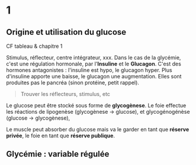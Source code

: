 # 1
## Origine et utilisation du glucose
CF tableau & chapitre 1

Stimulus, réflecteur, centre intégrateur, xxx. Dans le cas de la glycémie, c'est une régulation hormonale, par l'**Insuline** et le **Glucagon**. C'est des hormones antagonistes : l'insuline est hypo, le glucagon hyper. Plus d'insuline apporte une baisse, le glucagon une augmentation. Elles sont produites pas le pancréa (sinon protéine, petit rappel).

> Trouver les réflecteurs, stimulus, etc

Le glucose peut être stocké sous forme de **glycogènese**. Le foie effectue les réactions de lipogenèse (glycogènese -> glucose), et glycogénogénèse (glucose -> glycogènese), 

Le muscle peut absorber du glucose mais va le garder en tant que **réserve privée**, le foie en tant que **réserve publique**. 
## Glycémie : variable régulée

